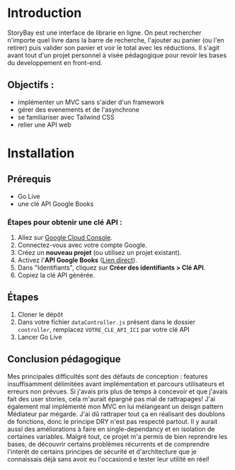 # Introduction
StoryBay est une interface de librarie en ligne. On peut rechercher n'importe quel livre dans la barre de recherche, l'ajouter au panier (ou l'en retirer) puis valider son panier et voir le total avec les réductions.
Il s'agit avant tout d'un projet personnel à visée pédagogique pour revoir les bases du developpement en front-end.
## Objectifs : 
- implémenter un MVC sans s'aider d'un framework
- gérer des evenements et de l'asynchrone
- se familiariser avec Tailwind CSS
- relier une API web

# Installation
## Prérequis
- Go Live
- une clé API Google Books

### Étapes pour obtenir une clé API :
1. Allez sur [Google Cloud Console](https://console.cloud.google.com/apis/credentials).
2. Connectez-vous avec votre compte Google.
3. Créez un **nouveau projet** (ou utilisez un projet existant).
4. Activez l'**API Google Books** ([Lien direct](https://console.cloud.google.com/marketplace/product/google/books.googleapis.com)).
5. Dans "Identifiants", cliquez sur **Créer des identifiants > Clé API**.
6. Copiez la clé API générée.

## Étapes
1. Cloner le dépôt
2. Dans votre fichier `dataController.js` présent dans le dossier `controller`, remplacez `VOTRE_CLE_API_ICI` par votre clé API
3. Lancer Go Live

## Conclusion pédagogique
Mes principales difficultés sont des défauts de conception : features insuffisamment délimitées avant implémentation et parcours utilisateurs et erreurs non prévues. Si j'avais pris plus de temps à concevoir et que j'avais fait des user stories, cela m'aurait épargné pas mal de rattrapages! 
J'ai également mal implémenté mon MVC en lui mélangeant un deisgn pattern Médiateur par mégarde. J'ai dû rattraper tout ça en réalisant des doublons de fonctions, donc le principe DRY n'est pas respecté partout. Il y aurait aussi des améliorations à faire en single-dependancy et en isolation de certaines variables. Malgré tout, ce projet m'a permis de bien reprendre les bases, de découvrir certains problèmes récurrents et de comprendre l'interêt de certains principes de sécurité et d'architecture que je connaissais déjà sans avoir eu l'occasiond e tester leur utilité en réel! 
